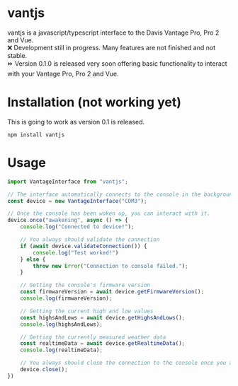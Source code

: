 # vantjs
vantjs is a javascript/typescript interface to the Davis Vantage Pro, Pro 2 and Vue. <br>
❌ Development still in progress. Many features are not finished and not stable.<br>
⏩ Version 0.1.0 is released very soon offering basic functionality to interact with your Vantage Pro, Pro 2 and Vue.

# Installation (not working yet)
This is going to work as version 0.1 is released.
```
npm install vantjs
```

# Usage

```typescript
import VantageInterface from "vantjs";

// The interface automatically connects to the console in the background and tries to wake it up.
const device = new VantageInterface("COM3");

// Once the console has been woken up, you can interact with it.
device.once("awakening", async () => {
    console.log("Connected to device!");

    // You always should validate the connection
    if (await device.validateConnection()) {
        console.log("Test worked!")
    } else {
        throw new Error("Connection to console failed.");
    }

    // Getting the console's firmware version
    const firmwareVersion = await device.getFirmwareVersion();
    console.log(firmwareVersion);

    // Getting the current high and low values
    const highsAndLows = await device.getHighsAndLows();
    console.log(highsAndLows);

    // Getting the currently measured weather data
    const realtimeData = await device.getRealtimeData();
    console.log(realtimeData);

    // You always should close the connection to the console once you are done
    device.close();
})
```

